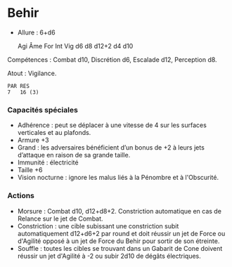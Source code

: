# Behir

- Allure : 6+d6


	Agi	Âme	For	Int	Vig
	d6  	d8	d12+2	d4	d10

Compétences : Combat d10, Discrétion d6, Escalade d12, Perception d8.

Atout : Vigilance.

	PAR	RES
	7	16 (3)

### Capacités spéciales
- Adhérence : peut se déplacer à une vitesse de 4 sur les surfaces verticales et au plafonds.
- Armure +3
- Grand : les adversaires bénéficient d’un bonus de +2 à leurs jets d’attaque en raison de sa grande taille.
- Immunité : électricité
- Taille +6
- Vision nocturne : ignore les malus liés à la Pénombre et à l'Obscurité.

### Actions
- Morsure : Combat d10, d12+d8+2. Constriction automatique en cas de Relance sur le jet de Combat.
- Constriction : une cible subissant une constriction subit automatiquement d12+d6+2 par round et doit réussir un jet de Force ou d'Agilité opposé à un jet de Force du Behir pour sortir de son étreinte.
- Souffle : toutes les cibles se trouvant dans un Gabarit de Cone doivent réussir un jet d'Agilité à -2 ou subir 2d10 de dégâts électriques.
